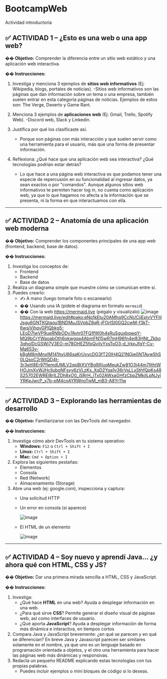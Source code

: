 # BootcampWeb
Actividad introductoria

## ✅ ACTIVIDAD 1 – ¿Esto es una web o una app web?

**�� Objetivo:** Comprender la diferencia entre un sitio web estático y una aplicación web interactiva.

**�� Instrucciones:**
1. Investiga y menciona 3 ejemplos de **sitios web informativos** (Ej: Wikipedia, blogs, portales de noticias).
   -Sitios web informativos son las páginas que dan información sobre un tema o una empresa, también suelen entrar en esta categoría páginas de noticias. Ejemplos de estos son: The Verge, Dexerto y Game Rant.
   
2. Menciona 3 ejemplos de **aplicaciones web** (Ej: Gmail, Trello, Spotify Web).
   -Discord web, Slack y Linkedin.
   
3. Justifica por qué los clasificaste así.
   - Porque son páginas con más interacción y que suelen servir como una herramienta para el usuario, más que una forma de presentar información.
     
4. Reflexiona: ¿Qué hace que una aplicación web sea interactiva? ¿Qué tecnologías podrían estar detrás?
   - Lo que hace a una página web interactiva es que podamos tener una especie de repercusión en su funcionalidad al ingresar datos, ya sean exactos o por "comandos". Aunque algunos sitios web informativos te permiten hacer log in, no cuenta como aplicación web,
     ya que lo que hagamos no afecta a la información que se presenta, ni la forma en que interactuamos con ella.

---

## ✅ ACTIVIDAD 2 – Anatomía de una aplicación web moderna

**�� Objetivo:** Comprender los componentes principales de una app web (frontend, backend, base de datos).

**�� Instrucciones:**
1. Investiga los conceptos de:
   - Frontend
   - Backend
   - Base de datos
2. Realiza un diagrama simple que muestre cómo se comunican entre sí.
3. Puedes crearlo:
   - ✍️ A mano (luego tomarle foto o escanearlo)
   - �� Usando una IA (pídele el diagrama en formato `mermaid`)
   - �� Con la web https://mermaid.live (pégalo y visualízalo)
     ![image](https://github.com/user-attachments/assets/2f95e985-13b8-43a0-a0e2-5e6a776c5501)
     https://mermaid.live/edit#pako:eNp1kEtu20AMhq9CcNUCiiEplvVYFIjlJsgu6GNTKQtaou1BNDMuJSVpbZ8qR-jFOrISI0GQ2cwM-f3kT-6wsjVjhqvGPlQbkg5-LEoD7lwVP9ueRNlbODv7Avtr07FQ1fW0h4sRuSguxbqwqY-MQ9bCrYWaoabOth6okwgqa4AbmFN15wR7mH96fn4ei83HNt_Zkbo3qholDcGSWj7V3EO-m78OHEZ5fpQvilyYxsToO3-d_lrkpJfqY-Cy-Ma653v-kBgM8mMnxIM141hyU66saKrUvycDG3fT20lH4Q21NGje0NTAyw5hS0LQsoC2rWtQD4t-3r3eitI8Er97flemdUMLV2qpBtXVYBg9XIuqMeukZw81O3j44m7IlthtWHOJmXvWJHcllubgNFsyv6zVLzKx_XqD2Yqa1v36rVsLLxSthfQpKs48S25702EWREl8rILZDh8xO0_jSRrH_jTx02AWxaGHfzCbpZMkjILpNJylYRKeJwcP_x7b-pM4cnAYRWnoTwM_mB3-A8Yr11w


---

## ✅ ACTIVIDAD 3 – Explorando las herramientas de desarrollo

**�� Objetivo:** Familiarizarse con las DevTools del navegador.

**�� Instrucciones:**
1. Investiga cómo abrir DevTools en tu sistema operativo:
   - **Windows:** `F12` o `Ctrl + Shift + I`
   - **Linux:** `Ctrl + Shift + I`
   - **Mac:** `Cmd + Option + I`
2. Explora las siguientes pestañas:
   - Elementos
   - Consola
   - Red (Network)
   - Almacenamiento (Storage)
3. Abre una web (ej: google.com), inspecciona y captura:
   - Una solicitud HTTP
   - Un error en consola (si aparece)
     
     ![image](https://github.com/user-attachments/assets/208824be-055b-49cc-b4fe-8cdc0863e082)
     
   - El HTML de un elemento
     
     ![image](https://github.com/user-attachments/assets/c69a0b66-86ac-4699-98c3-93909b2d2cf3)


---

## ✅ ACTIVIDAD 4 – Soy nuevo y aprendí Java… ¿y ahora qué con HTML, CSS y JS?

**�� Objetivo:** Dar una primera mirada sencilla a HTML, CSS y JavaScript.

**�� Instrucciones:**
1. Investiga:
   - ¿Qué hace **HTML** en una web?
     Ayuda a desplegar información en una web.
   - ¿Para qué sirve **CSS**?
     Permite generar el diseño visual de páginas web, así como interfaces de usuario.
   - ¿Qué aporta **JavaScript**?
     Ayuda a desplegar información de forma más dinámica e interactiva, en tiempos cortos
2. Compara Java y JavaScript brevemente: ¿en qué se parecen y en qué se diferencian?
   En breve Java y Javascript parecen ser similares solamente en el nombre, ya que uno es un lenguaje basado en programación orientada a objetos, y el otro una herramienta para hacer las páginas web más dinámicas y responsivas.
3. Redacta un pequeño README explicando estas tecnologías con tus propias palabras.
   - Puedes incluir ejemplos o mini bloques de código si lo deseas.
